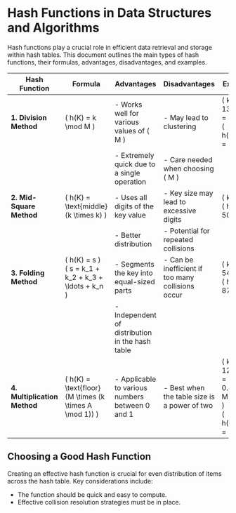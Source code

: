 # Hash Functions in Data Structures and Algorithms

Hash functions play a crucial role in efficient data retrieval and storage within hash tables. This document outlines the main types of hash functions, their formulas, advantages, disadvantages, and examples.

| **Hash Function**      | **Formula**                                           | **Advantages**                                             | **Disadvantages**                                       | **Example**                               |
|------------------------|-------------------------------------------------------|-----------------------------------------------------------|--------------------------------------------------------|-------------------------------------------|
| **1. Division Method** | \( h(K) = k \mod M \)                                | - Works well for various values of \( M \)               | - May lead to clustering                               | \( k = 1320, M = 11 \) <br> \( h(1320) = 0 \) |
|                        |                                                       | - Extremely quick due to a single operation               | - Care needed when choosing \( M \)                   |                                           |
| **2. Mid-Square Method** | \( h(K) = \text{middle}(k \times k) \)            | - Uses all digits of the key value                        | - Key size may lead to excessive digits                | \( k = 50 \) <br> \( h(50) = 50 \)        |
|                        |                                                       | - Better distribution                                      | - Potential for repeated collisions                     |                                           |
| **3. Folding Method**  | \( h(K) = s \) <br> \( s = k_1 + k_2 + k_3 + \ldots + k_n \) | - Segments the key into equal-sized parts                 | - Can be inefficient if too many collisions occur      | \( k = 54321 \) <br> \( h(k) = 87 \)     |
|                        |                                                       | - Independent of distribution in the hash table           |                                                        |                                           |
| **4. Multiplication Method** | \( h(K) = \text{floor}(M \times (k \times A \mod 1)) \) | - Applicable to various numbers between 0 and 1          | - Best when the table size is a power of two          | \( k = 1234, A = 0.35784, M = 100 \) <br> \( h(1234) = 57 \) |

## Choosing a Good Hash Function

Creating an effective hash function is crucial for even distribution of items across the hash table. Key considerations include:
- The function should be quick and easy to compute.
- Effective collision resolution strategies must be in place.

